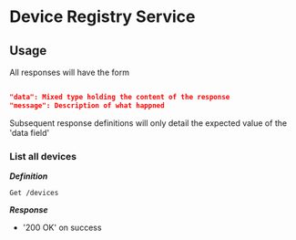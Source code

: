 # Device Registry Service

## Usage 

All responses will have the form 

```json 

"data": Mixed type holding the content of the response
"message": Description of what happned

```

Subsequent response definitions will only detail the expected value of the 'data field'


### List all devices

***Definition***

`Get /devices`

***Response***

- '200 OK' on success